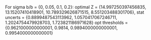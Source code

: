 For sigma b/b = {0, 0.05, 0.1, 0.2}: optimal Z = {14.997250397456835, 13.15207410418901, 10.789329626871515, 8.551203488301706}, 
stat uncerts = {0.8899487543113962, 1.0570417067246711, 1.2024754479928703, 1.723821186971628}
opt thresholds = {0.9621000000000001, 0.9814, 0.9894000000000001, 0.9954000000000001}